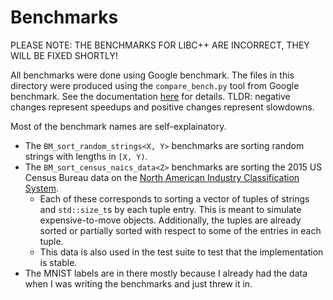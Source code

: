 # Benchmarks
PLEASE NOTE: THE BENCHMARKS FOR LIBC++ ARE INCORRECT, THEY WILL BE FIXED SHORTLY!

All benchmarks were done using Google benchmark.  The files in this directory were produced using the `compare_bench.py` tool from Google benchmark.  See the documentation [here](https://github.com/google/benchmark/blob/master/docs/tools.md) for details.  TLDR: negative changes represent speedups and positive changes represent slowdowns.

Most of the benchmark names are self-explainatory.
* The `BM_sort_random_strings<X, Y>` benchmarks are sorting random strings with lengths in `[X, Y)`.
* The `BM_sort_census_naics_data<Z>` benchmarks are sorting the 2015 US Census Bureau data on the [North American Industry Classification System](https://www.census.gov/eos/www/naics/).
    * Each of these corresponds to sorting a vector of tuples of strings and `std::size_t`s by each tuple entry. This is meant to simulate expensive-to-move objects.  Additionally, the tuples are already sorted or partially sorted with respect to some of the entries in each tuple. 
    * This data is also used in the test suite to test that the implementation is stable.
* The MNIST labels are in there mostly because I already had the data when I was writing the benchmarks and just threw it in.
